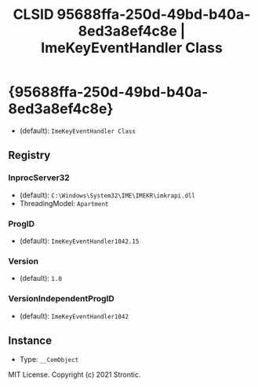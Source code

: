 ﻿---
title: "CLSID 95688ffa-250d-49bd-b40a-8ed3a8ef4c8e | ImeKeyEventHandler Class"
excerpt: What is COM-Object CLSID 95688ffa-250d-49bd-b40a-8ed3a8ef4c8e?
---

# {95688ffa-250d-49bd-b40a-8ed3a8ef4c8e}

* (default): `ImeKeyEventHandler Class`

## Registry


### InprocServer32

* (default): `C:\Windows\System32\IME\IMEKR\imkrapi.dll`
* ThreadingModel: `Apartment`

### ProgID

* (default): `ImeKeyEventHandler1042.15`

### Version

* (default): `1.0`

### VersionIndependentProgID

* (default): `ImeKeyEventHandler1042`

## Instance

* Type: `__ComObject`

MIT License. Copyright (c) 2021 Strontic.


